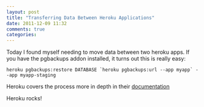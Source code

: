 ```yaml
---
layout: post
title: "Transferring Data Between Heroku Applications"
date: 2011-12-09 11:32
comments: true
categories: 
---
```


Today I found myself needing to move data between two heroku apps.  If you have the pgbackups addon installed, it turns out this is really easy:

```
heroku pgbackups:restore DATABASE `heroku pgbackups:url --app myapp` --app myapp-staging
```

Heroku covers the process more in depth in their [documentation]("http://devcenter.heroku.com/articles/pgbackups")

Heroku rocks!
